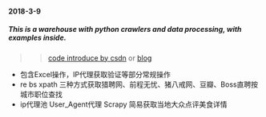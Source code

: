 #### 2018-3-9
##### *This is a warehouse with python crawlers and data processing, with examples inside.*  

>>[code introduce by csdn](http://blog.csdn.net/tenderness4/article/details/79504086) or [blog](http://wirjx.top/Python3.6%E7%88%AC%E8%99%AB%E6%80%BB%E7%BB%93)

* 包含Excel操作，IP代理获取验证等部分常规操作
* re bs xpath 三种方式获取猎聘网、前程无忧、猪八戒网、豆瓣、Boss直聘按城市职位查找
* ip代理池 User_Agent代理 Scrapy 简易获取当地大众点评美食详情